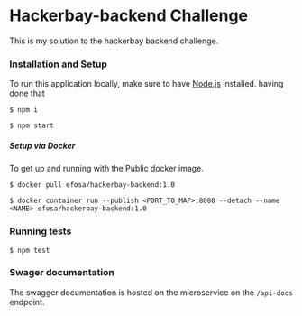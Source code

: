 # Hackerbay-backend Challenge

This is my solution to the hackerbay backend challenge. 


### Installation and Setup

To run this application locally, make sure to have [Node.js](https://nodejs.org/) installed. having done that

```
$ npm i
```

```
$ npm start
```

##### Setup via Docker

To get up and running with the Public docker image.

```
$ docker pull efosa/hackerbay-backend:1.0
```

```
$ docker container run --publish <PORT_TO_MAP>:8080 --detach --name <NAME> efosa/hackerbay-backend:1.0
```

### Running tests

```
$ npm test
```

### Swager documentation
The swagger documentation is hosted on the microservice on the `/api-docs` endpoint.
